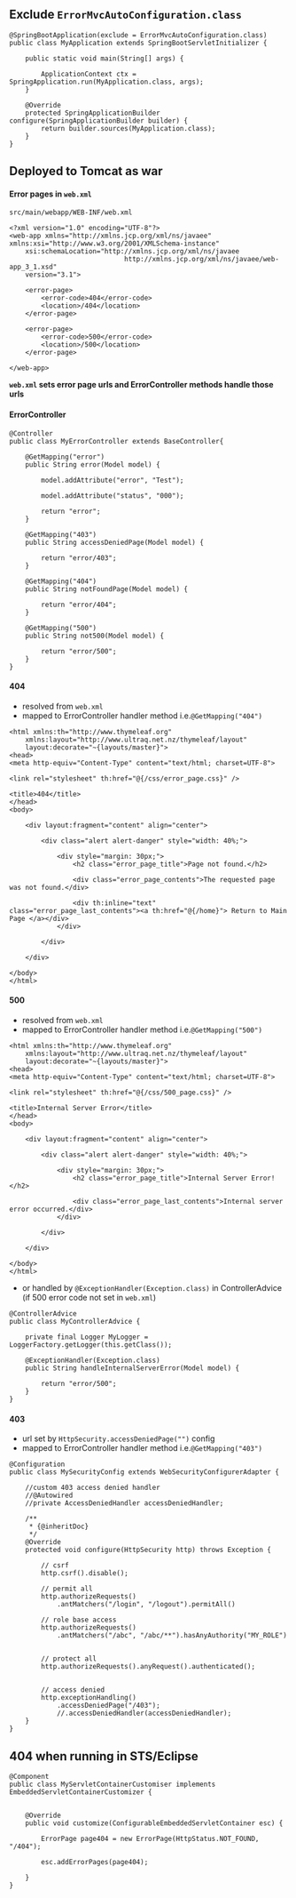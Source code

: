 ## Exclude `ErrorMvcAutoConfiguration.class`
```
@SpringBootApplication(exclude = ErrorMvcAutoConfiguration.class)
public class MyApplication extends SpringBootServletInitializer {

	public static void main(String[] args) {

		ApplicationContext ctx = SpringApplication.run(MyApplication.class, args);
	}

	@Override
	protected SpringApplicationBuilder configure(SpringApplicationBuilder builder) {
		return builder.sources(MyApplication.class);
	}
}
```

## Deployed to Tomcat as war

#### Error pages in `web.xml`
`src/main/webapp/WEB-INF/web.xml`
```
<?xml version="1.0" encoding="UTF-8"?>
<web-app xmlns="http://xmlns.jcp.org/xml/ns/javaee" xmlns:xsi="http://www.w3.org/2001/XMLSchema-instance"
	xsi:schemaLocation="http://xmlns.jcp.org/xml/ns/javaee
                             http://xmlns.jcp.org/xml/ns/javaee/web-app_3_1.xsd"
	version="3.1">

	<error-page>
		<error-code>404</error-code>
		<location>/404</location>
	</error-page>
	
	<error-page>
		<error-code>500</error-code>
		<location>/500</location>
	</error-page>

</web-app>
```
**`web.xml` sets error page urls and ErrorController methods handle those urls**

#### ErrorController
```
@Controller
public class MyErrorController extends BaseController{

	@GetMapping("error")
	public String error(Model model) {

		model.addAttribute("error", "Test");

		model.addAttribute("status", "000");

		return "error";
	}

	@GetMapping("403")
	public String accessDeniedPage(Model model) {

		return "error/403";
	}

	@GetMapping("404")
	public String notFoundPage(Model model) {

		return "error/404";
	}
	
	@GetMapping("500")
	public String not500(Model model) {

		return "error/500";
	}
}
```
#### 404
* resolved from `web.xml`
* mapped to ErrorController handler method i.e.`@GetMapping("404")`
```
<html xmlns:th="http://www.thymeleaf.org"
	xmlns:layout="http://www.ultraq.net.nz/thymeleaf/layout"
	layout:decorate="~{layouts/master}">
<head>
<meta http-equiv="Content-Type" content="text/html; charset=UTF-8">

<link rel="stylesheet" th:href="@{/css/error_page.css}" />

<title>404</title>
</head>
<body>

	<div layout:fragment="content" align="center">

		<div class="alert alert-danger" style="width: 40%;">

			<div style="margin: 30px;">
				<h2 class="error_page_title">Page not found.</h2>

				<div class="error_page_contents">The requested page was not found.</div>

				<div th:inline="text" class="error_page_last_contents"><a th:href="@{/home}"> Return to Main Page </a></div>
			</div>

		</div>

	</div>

</body>
</html>
```

#### 500
* resolved from `web.xml`
* mapped to ErrorController handler method i.e.`@GetMapping("500")`
```
<html xmlns:th="http://www.thymeleaf.org"
	xmlns:layout="http://www.ultraq.net.nz/thymeleaf/layout"
	layout:decorate="~{layouts/master}">
<head>
<meta http-equiv="Content-Type" content="text/html; charset=UTF-8">

<link rel="stylesheet" th:href="@{/css/500_page.css}" />

<title>Internal Server Error</title>
</head>
<body>

	<div layout:fragment="content" align="center">

		<div class="alert alert-danger" style="width: 40%;">

			<div style="margin: 30px;">
				<h2 class="error_page_title">Internal Server Error!</h2>

				<div class="error_page_last_contents">Internal server error occurred.</div>
			</div>

		</div>

	</div>

</body>
</html>
```
* or handled by `@ExceptionHandler(Exception.class)` in ControllerAdvice (if 500 error code not set in `web.xml`)
```
@ControllerAdvice
public class MyControllerAdvice {

	private final Logger MyLogger = LoggerFactory.getLogger(this.getClass());

	@ExceptionHandler(Exception.class)
	public String handleInternalServerError(Model model) {

		return "error/500";
	}
}
```

#### 403
* url set by `HttpSecurity.accessDeniedPage("")` config
* mapped to ErrorController handler method i.e.`@GetMapping("403")`
```
@Configuration
public class MySecurityConfig extends WebSecurityConfigurerAdapter {

	//custom 403 access denied handler
	//@Autowired
	//private AccessDeniedHandler accessDeniedHandler;

	/**
	 * {@inheritDoc}
	 */
	@Override
	protected void configure(HttpSecurity http) throws Exception {

		// csrf
		http.csrf().disable();

		// permit all
		http.authorizeRequests()
			.antMatchers("/login", "/logout").permitAll()

		// role base access
		http.authorizeRequests()
			.antMatchers("/abc", "/abc/**").hasAnyAuthority("MY_ROLE")


		// protect all
		http.authorizeRequests().anyRequest().authenticated();


		// access denied
		http.exceptionHandling()
			.accessDeniedPage("/403");
			//.accessDeniedHandler(accessDeniedHandler);
	}
}
```

## 404 when running in STS/Eclipse
```
@Component
public class MyServletContainerCustomiser implements EmbeddedServletContainerCustomizer {


	@Override
	public void customize(ConfigurableEmbeddedServletContainer esc) {
		
		ErrorPage page404 = new ErrorPage(HttpStatus.NOT_FOUND, "/404");
		
		esc.addErrorPages(page404);

	}
}
```
